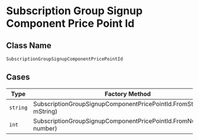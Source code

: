 
# Subscription Group Signup Component Price Point Id

## Class Name

`SubscriptionGroupSignupComponentPricePointId`

## Cases

| Type | Factory Method |
|  --- | --- |
| `string` | SubscriptionGroupSignupComponentPricePointId.FromString(string mString) |
| `int` | SubscriptionGroupSignupComponentPricePointId.FromNumber(int number) |

